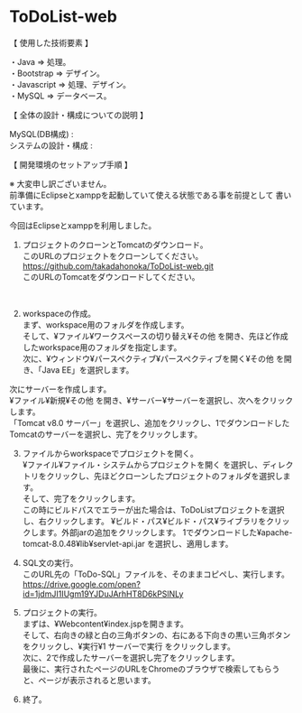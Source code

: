 # ToDoList-web

【 使用した技術要素 】

・Java => 処理。<br>
・Bootstrap => デザイン。<br>
・Javascript => 処理、デザイン。<br>
・MySQL => データベース。<br>

【 全体の設計・構成についての説明 】

MySQL(DB構成) :<br>
システムの設計・構成 :<br>

【 開発環境のセットアップ手順 】

※ 大変申し訳ございません。<br>
前準備にEclipseとxamppを起動していて使える状態である事を前提として
書いています。

今回はEclipseとxamppを利用しました。

1. プロジェクトのクローンとTomcatのダウンロード。<br>
このURLのプロジェクトをクローンしてください。
https://github.com/takadahonoka/ToDoList-web.git<br>
このURLのTomcatをダウンロードしてください。<br>
<br>

2. workspaceの作成。<br>
まず、workspace用のフォルダを作成します。<br>
そして、¥ファイル¥ワークスペースの切り替え¥その他 を開き、先ほど作成したworkspace用のフォルダを指定します。<br>
次に、¥ウィンドウ¥パースペクティブ¥パースペクティブを開く¥その他 を開き、「Java EE」を選択します。<br>

次にサーバーを作成します。<br>
¥ファイル¥新規¥その他 を開き、¥サーバー¥サーバーを選択し、次へをクリックします。<br>
「Tomcat v8.0 サーバー」を選択し、追加をクリックし、1でダウンロードしたTomcatのサーバーを選択し、完了をクリックします。<br>

3. ファイルからworkspaceでプロジェクトを開く。<br>
¥ファイル¥ファイル・システムからプロジェクトを開く を選択し、ディレクトリをクリックし、先ほどクローンしたプロジェクトのフォルダを選択します。<br>
そして、完了をクリックします。<br>
この時にビルドパスでエラーが出た場合は、ToDoListプロジェクトを選択し、右クリックします。
¥ビルド・パス¥ビルド・パス¥ライブラリをクリックします。外部jarの追加をクリックします。
1でダウンロードした¥apache-tomcat-8.0.48¥lib¥servlet-api.jar を選択し、適用します。

4. SQL文の実行。<br>
このURL先の「ToDo-SQL」ファイルを、そのままコピペし、実行します。<br>
https://drive.google.com/open?id=1jdmJI1IUgm19YJDuJArhHT8D6kPSlNLy<br>

5. プロジェクトの実行。<br>
まずは、¥Webcontent¥index.jspを開きます。<br>
そして、右向きの緑と白の三角ボタンの、右にある下向きの黒い三角ボタンをクリックし、¥実行¥1 サーバーで実行 をクリックします。<br>
次に、2で作成したサーバーを選択し完了をクリックします。<br>
最後に、実行されたページのURLをChromeのブラウザで検索してもらうと、ページが表示されると思います。<br>

6. 終了。
